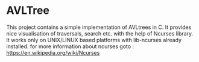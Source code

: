 # AVLTree
This project contains a simple implementation of AVLtrees in C. It provides nice
visualisation of traversals, search etc. with the help of Ncurses library. It works 
only on UNIX/LINUX based platforms with lib-ncurses already installed. 
for more information about ncurses goto :
https://en.wikipedia.org/wiki/Ncurses
 
